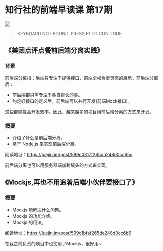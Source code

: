 # 知行社的前端早读课 第17期
![](http://upload-images.jianshu.io/upload_images/7219342-c337e803853eb5f9.jpg?imageMogr2/auto-orient/strip%7CimageView2/2/w/1240)
> KEYBOARD NOT FOUND. PRESS F1 TO CONTINUE

## 《美团点评点餐前后端分离实践》
### 背景
前后端分离指：后端只专注于提供接口，前端全权负责页面的展示。前后端分离后：
* 前后端都只需专注于各自擅长的事。
* 约定好接口的定义后，前后端可以并行开发(前端Mock接口)。

这些都能提高开发效率。因此，越来越多的项目用前后端分离的方式来开发。

### 概要
* 介绍了什么是前后端分离。
* 基于 Node.js 来实现前后端分离。

阅读地址：https://juejin.im/post/599c0317f265da248d0cc65d

前后端分离也可以用服务器端加跨域头的方式来实现。

## 《Mockjs,再也不用追着后端小伙伴要接口了》
### 概要
* Mockjs 能解决什么问题。
* Mockjs 的功能介绍。
* Mockjs 的用法。

阅读地址：https://juejin.im/post/599c1bfaf265da248d0cc6b6

在我之前负责的项目中也使用了Mockjs，很好用~

